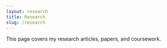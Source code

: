 ```yaml
---
layout: research
title: Research
slug: /research
---
```


This page covers my research articles, papers, and coursework. 
<br />
